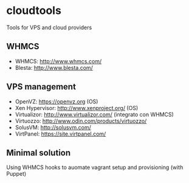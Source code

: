 # cloudtools
Tools for VPS and cloud providers

## WHMCS
* WHMCS: http://www.whmcs.com/
* Blesta: http://www.blesta.com/

## VPS management
* OpenVZ: https://openvz.org (OS)
* Xen Hypervisor: http://www.xenproject.org/ (OS)
* Virtualizor: http://www.virtualizor.com/ (integrato con WHMCS)
* Virtuozzo: http://www.odin.com/products/virtuozzo/
* SolusVM: http://solusvm.com/
* VirtPanel: https://site.virtpanel.com/

## Minimal solution
Using WHMCS hooks to auomate vagrant setup and provisioning (with Puppet)
